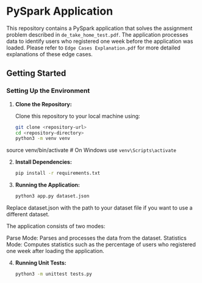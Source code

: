 

# PySpark Application

This repository contains a PySpark application that solves the assignment problem described in `de_take_home_test.pdf`. The application processes data to identify users who registered one week before the application was loaded. Please refer to `Edge Cases Explanation.pdf` for more detailed explanations of these edge cases.


## Getting Started

### Setting Up the Environment

1. **Clone the Repository:**

   Clone this repository to your local machine using:

   ```bash
   git clone <repository-url>
   cd <repository-directory>
   python3 -m venv venv
source venv/bin/activate   # On Windows use `venv\Scripts\activate`


2. **Install Dependencies:**
    ```bash
    pip install -r requirements.txt


3. **Running the Application:**
    ```bash
    python3 app.py dataset.json

Replace dataset.json with the path to your dataset file if you want to use a different dataset.

The application consists of two modes:

Parse Mode: Parses and processes the data from the dataset.
Statistics Mode: Computes statistics such as the percentage of users who registered one week after loading the application.

4. **Running Unit Tests:**
    ```bash
    python3 -m unittest tests.py